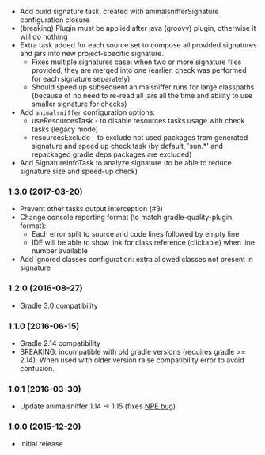 * Add build signature task, created with animalsnifferSignature configuration closure 
* (breaking) Plugin must be applied after java (groovy) plugin, otherwise it will do nothing
* Extra task added for each source set to compose all provided signatures and jars into new project-specific signature.
    - Fixes multiple signatures case: when two or more signature files provided, they are merged into one (earlier, check was performed 
    for each signature separately)
    - Should speed up subsequent animalsniffer runs for large classpaths (because of no need to re-read all jars all the 
    time and ability to use smaller signature for checks)
* Add `animalsniffer` configuration options:
    - useResourcesTask - to disable resources tasks usage with check tasks (legacy mode)
    - resourcesExclude - to exclude not used packages from generated signature and speed up check task 
    (by default, 'sun.*' and repackaged gradle deps packages are excluded)
* Add SignatureInfoTask to analyze signature (to be able to reduce signature size and speed-up check)

### 1.3.0 (2017-03-20)
* Prevent other tasks output interception (#3)
* Change console reporting format (to match gradle-quality-plugin format):
    - Each error split to source and code lines followed by empty line
    - IDE will be able to show link for class reference (clickable) when line number available
* Add ignored classes configuration: extra allowed classes not present in signature

### 1.2.0 (2016-08-27)
* Gradle 3.0 compatibility

### 1.1.0 (2016-06-15)
* Gradle 2.14 compatibility
* BREAKING: incompatible with old gradle versions (requires gradle >= 2.14). 
  When used with older version raise compatibility error to avoid confusion.

### 1.0.1 (2016-03-30)
* Update animalsniffer 1.14 -> 1.15 (fixes [NPE bug](https://github.com/mojohaus/animal-sniffer/issues/8))

### 1.0.0 (2015-12-20)
* Initial release